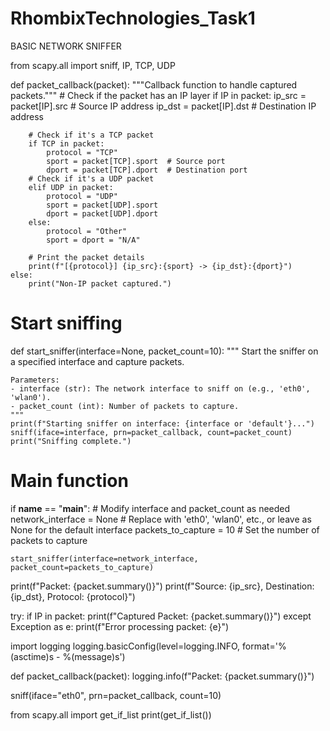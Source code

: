 # RhombixTechnologies_Task1
BASIC NETWORK SNIFFER

from scapy.all import sniff, IP, TCP, UDP

def packet_callback(packet):
    """Callback function to handle captured packets."""
    # Check if the packet has an IP layer
    if IP in packet:
        ip_src = packet[IP].src  # Source IP address
        ip_dst = packet[IP].dst  # Destination IP address
        
        # Check if it's a TCP packet
        if TCP in packet:
            protocol = "TCP"
            sport = packet[TCP].sport  # Source port
            dport = packet[TCP].dport  # Destination port
        # Check if it's a UDP packet
        elif UDP in packet:
            protocol = "UDP"
            sport = packet[UDP].sport
            dport = packet[UDP].dport
        else:
            protocol = "Other"
            sport = dport = "N/A"

        # Print the packet details
        print(f"[{protocol}] {ip_src}:{sport} -> {ip_dst}:{dport}")
    else:
        print("Non-IP packet captured.")

# Start sniffing
def start_sniffer(interface=None, packet_count=10):
    """
    Start the sniffer on a specified interface and capture packets.

    Parameters:
    - interface (str): The network interface to sniff on (e.g., 'eth0', 'wlan0').
    - packet_count (int): Number of packets to capture.
    """
    print(f"Starting sniffer on interface: {interface or 'default'}...")
    sniff(iface=interface, prn=packet_callback, count=packet_count)
    print("Sniffing complete.")

# Main function
if __name__ == "__main__":
    # Modify interface and packet_count as needed
    network_interface = None  # Replace with 'eth0', 'wlan0', etc., or leave as None for the default interface
    packets_to_capture = 10   # Set the number of packets to capture

    start_sniffer(interface=network_interface, packet_count=packets_to_capture)

print(f"Packet: {packet.summary()}")
print(f"Source: {ip_src}, Destination: {ip_dst}, Protocol: {protocol}")

try:
    if IP in packet:
        print(f"Captured Packet: {packet.summary()}")
except Exception as e:
    print(f"Error processing packet: {e}")

import logging
logging.basicConfig(level=logging.INFO, format='%(asctime)s - %(message)s')

def packet_callback(packet):
    logging.info(f"Packet: {packet.summary()}")

sniff(iface="eth0", prn=packet_callback, count=10)

from scapy.all import get_if_list
print(get_if_list())


